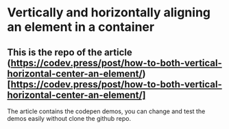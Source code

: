 # Vertically and horizontally aligning an element in a container

## This is the repo of the article (https://codev.press/post/how-to-both-vertical-horizontal-center-an-element/)[https://codev.press/post/how-to-both-vertical-horizontal-center-an-element/]

The article contains the codepen demos, you can change and test the demos easily without clone the github repo.
